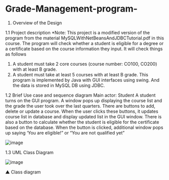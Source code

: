 # Grade-Management-program-

1. Overview of the Design

1.1 Project description
*Note: This project is a modified version of the program from the material MySQLWithNetBeansAndJDBCTutorial.pdf in this course.
The program will check whether a student is eligible for a degree or a certificate based on the course information they input.
It will check things as follows
 1. A student must take 2 core courses (course number: CO100, CO200) with at least B grade.
 2. A student must take at least 5 courses with at least B grade.
This program is implemented by Java with GUI interfaces using swing. And the data is stored in MySQL DB using JDBC.


1.2 Brief Use case and sequence diagram 
Main actor: Student
A student turns on the GUI program. A window pops up displaying the course list and the grade the user took over the last quarters. 
There are buttons to add, delete or update a course. When the user clicks these buttons, it updates course list in database and display updated list in the GUI window.
There is also a button to calculate whether the student is eligible for the certificate based on the database.
When the button is clicked, additional window pops up saying ‘You are eligible!” or “You are not qualified yet”

![image](https://user-images.githubusercontent.com/69747899/228985403-c62056f0-3c80-420d-a342-4bff46105363.png)

  
1.3 UML Class Diagram

 ![image](https://user-images.githubusercontent.com/69747899/228985369-fe17cf8e-b4ba-4e7f-8530-42b717e612b7.png)

▲	Class diagram
